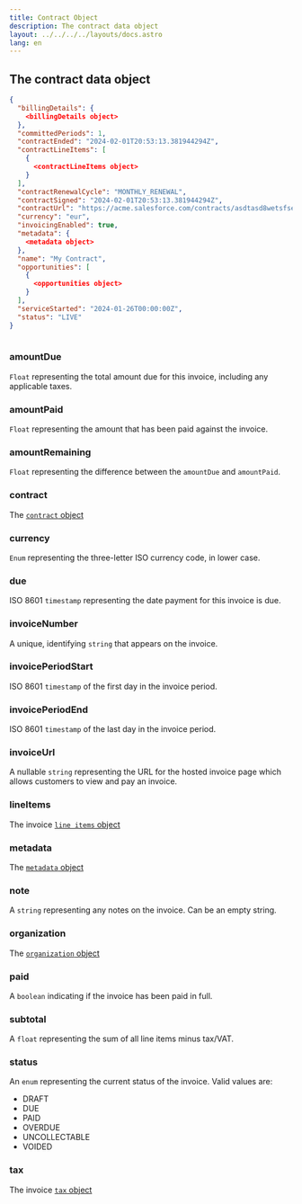 ```yaml
---
title: Contract Object
description: The contract data object
layout: ../../../../layouts/docs.astro
lang: en
---
```



## The contract data object

```json
{
  "billingDetails": {
    <billingDetails object>  
  },
  "committedPeriods": 1,
  "contractEnded": "2024-02-01T20:53:13.381944294Z",
  "contractLineItems": [
    {
      <contractLineItems object>
    }
  ],
  "contractRenewalCycle": "MONTHLY_RENEWAL",
  "contractSigned": "2024-02-01T20:53:13.381944294Z",
  "contractUrl": "https://acme.salesforce.com/contracts/asdtasd8wetsfset3yasdt34tges",
  "currency": "eur",
  "invoicingEnabled": true,  
  "metadata": {
    <metadata object>
  },
  "name": "My Contract",
  "opportunities": [
    {
      <opportunities object>
    }
  ],
  "serviceStarted": "2024-01-26T00:00:00Z",
  "status": "LIVE"
}
  
```

### amountDue
`Float` representing the total amount due for this invoice, including any applicable taxes.

### amountPaid
`Float` representing the amount that has been paid against the invoice.

### amountRemaining
`Float` representing the difference between the `amountDue` and `amountPaid`.

### contract
The [`contract` object](contract-object)

### currency
`Enum` representing the three-letter ISO currency code, in lower case.

### due
ISO 8601 `timestamp` representing the date payment for this invoice is due.

### invoiceNumber
A unique, identifying `string` that appears on the invoice.

### invoicePeriodStart
ISO 8601 `timestamp` of the first day in the invoice period.

### invoicePeriodEnd
ISO 8601 `timestamp` of the last day in the invoice period.

### invoiceUrl
A nullable `string` representing the URL for the hosted invoice page which allows customers to view and pay an invoice.

### lineItems
The invoice [`line items` object](invoice-line-items-object)

### metadata
The [`metadata` object](metadata-object)

### note
A `string` representing any notes on the invoice.  Can be an empty string.

### organization
The [`organization` object](organization-object)

### paid
A `boolean` indicating if the invoice has been paid in full.

### subtotal
A `float` representing the sum of all line items minus tax/VAT.

### status
An `enum` representing the current status of the invoice.  Valid values are:
- DRAFT
- DUE
- PAID
- OVERDUE
- UNCOLLECTABLE
- VOIDED

### tax
The invoice [`tax` object](invoice-tax-object)

